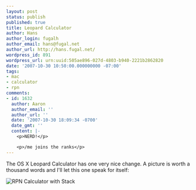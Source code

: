 ```yaml
---
layout: post
status: publish
published: true
title: Leopard Calculator
author: Hans
author_login: fugalh
author_email: hans@fugal.net
author_url: http://hans.fugal.net/
wordpress_id: 891
wordpress_url: urn:uuid:505ae896-027d-4803-b940-2221b2862820
date: '2007-10-30 10:50:00.000000000 -07:00'
tags:
- mac
- calculator
- rpn
comments:
- id: 1632
  author: Aaron
  author_email: ''
  author_url: ''
  date: '2007-10-30 18:09:34 -0700'
  date_gmt: ''
  content: |-
    <p>NERD!</p>

    <p>/me joins the ranks</p>
---
```

<p>The OS X Leopard Calculator has one very nice change. A picture is worth a thousand words and I'll let this one speak for itself:</p>

<p><img src="/blog/files/calculator-rpn.png" alt="RPN Calculator with Stack"/></p>
